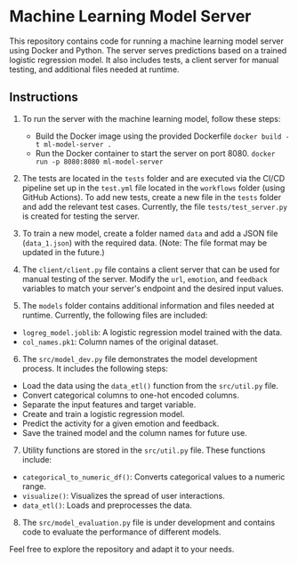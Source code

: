 # Machine Learning Model Server

This repository contains code for running a machine learning model server using Docker and Python. The server serves predictions based on a trained logistic regression model. It also includes tests, a client server for manual testing, and additional files needed at runtime.

## Instructions

1. To run the server with the machine learning model, follow these steps:
   - Build the Docker image using the provided Dockerfile
   ```docker build -t ml-model-server .```
   - Run the Docker container to start the server on port 8080.
   ```docker run -p 8080:8080 ml-model-server```

2. The tests are located in the `tests` folder and are executed via the CI/CD pipeline set up in the `test.yml` file located in the `workflows` folder (using GitHub Actions). To add new tests, create a new file in the `tests` folder and add the relevant test cases. Currently, the file `tests/test_server.py` is created for testing the server.

3. To train a new model, create a folder named `data` and add a JSON file (`data_1.json`) with the required data. (Note: The file format may be updated in the future.)

4. The `client/client.py` file contains a client server that can be used for manual testing of the server. Modify the `url`, `emotion`, and `feedback` variables to match your server's endpoint and the desired input values.

5. The `models` folder contains additional information and files needed at runtime. Currently, the following files are included:
- `logreg_model.joblib`: A logistic regression model trained with the data.
- `col_names.pk1`: Column names of the original dataset.

6. The `src/model_dev.py` file demonstrates the model development process. It includes the following steps:
- Load the data using the `data_etl()` function from the `src/util.py` file.
- Convert categorical columns to one-hot encoded columns.
- Separate the input features and target variable.
- Create and train a logistic regression model.
- Predict the activity for a given emotion and feedback.
- Save the trained model and the column names for future use.

7. Utility functions are stored in the `src/util.py` file. These functions include:
- `categorical_to_numeric_df()`: Converts categorical values to a numeric range.
- `visualize()`: Visualizes the spread of user interactions.
- `data_etl()`: Loads and preprocesses the data.

8. The `src/model_evaluation.py` file is under development and contains code to evaluate the performance of different models.

Feel free to explore the repository and adapt it to your needs.

